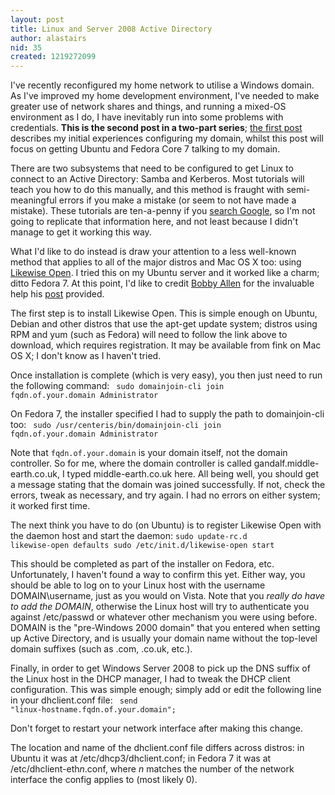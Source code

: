 ```yaml
---
layout: post
title: Linux and Server 2008 Active Directory
author: alastairs
nid: 35
created: 1219272099
---
```

I've recently reconfigured my home network to utilise a Windows domain. As I've improved my home development environment, I've needed to make greater use of network shares and things, and running a mixed-OS environment as I do, I have inevitably run into some problems with credentials. <strong>This is the second post in a two-part series</strong>; <a href="http://www.alastairsmith.me.uk/science-and-technology/2008/08/20/my-experiences-server-2008.html" title="My experiences with Server 2008">the first post</a> describes my initial experiences configuring my domain, whilst this post will focus on getting Ubuntu and Fedora Core 7 talking to my domain.
<!--break-->
There are two subsystems that need to be configured to get Linux to connect to an Active Directory: Samba and Kerberos.  Most tutorials will teach you how to do this manually, and this method is fraught with semi-meaningful errors if you make a mistake (or seem to not have made a mistake).  These tutorials are ten-a-penny if you <a href="http://www.google.co.uk/search?q=Join+Linux+to+active+directory" title="Google search for &quot;Join Linux to active directory&quot;">search Google</a>, so I'm not going to replicate that information here, and not least because I didn't manage to get it working this way.  

What I'd like to do instead is draw your attention to a less well-known method that applies to all of the major distros and Mac OS X too: using <a href="http://www.likewisesoftware.com/products/likewise_open/">Likewise Open</a>.  I tried this on my Ubuntu server and it worked like a charm; ditto Fedora 7.  At this point, I'd like to credit <a href="http://bobbyallen.wordpress.com/" title="Bobby Allen's blog">Bobby Allen</a> for the invaluable help his <a href="http://bobbyallen.wordpress.com/2008/05/23/how-to-join-ubuntu-804-to-windows-active-directory-domain/" title="How to join Ubuntu 8.04 to Windows Active Directory (Domain)">post</a> provided.

The first step is to install Likewise Open.  This is simple enough on Ubuntu, Debian and other distros that use the apt-get update system; distros using RPM and yum (such as Fedora) will need to follow the link above to download, which requires registration.  It may be available from fink on Mac OS X; I don't know as I haven't tried.  

Once installation is complete (which is very easy), you then just need to run the following command:
<code>
sudo domainjoin-cli join fqdn.of.your.domain Administrator
</code>

On Fedora 7, the installer specified I had to supply the path to domainjoin-cli too:
<code>
sudo /usr/centeris/bin/domainjoin-cli join fqdn.of.your.domain Administrator
</code>

Note that <code>fqdn.of.your.domain</code> is your domain itself, not the domain controller.  So for me, where the domain controller is called gandalf.middle-earth.co.uk, I typed middle-earth.co.uk here.  All being well, you should get a message stating that the domain was joined successfully.  If not, check the errors, tweak as necessary, and try again.  I had no errors on either system; it worked first time.  

The next think you have to do (on Ubuntu) is to register Likewise Open with the daemon host and start the daemon:
<code>sudo update-rc.d likewise-open defaults
sudo /etc/init.d/likewise-open start</code>

This should be completed as part of the installer on Fedora, etc.  Unfortunately, I haven't found a way to confirm this yet.  Either way, you should be able to log on to your Linux host with the username DOMAIN\username, just as you would on Vista.  Note that you <em>really do have to add the DOMAIN</em>\, otherwise the Linux host will try to authenticate you against /etc/passwd or whatever other mechanism you were using before.  DOMAIN is the "pre-Windows 2000 domain" that you entered when setting up Active Directory, and is usually your domain name without the top-level domain suffixes (such as .com, .co.uk, etc.).  

Finally, in order to get Windows Server 2008 to pick up the DNS suffix of the Linux host in the DHCP manager, I had to tweak the DHCP client configuration.  This was simple enough; simply add or edit the following line in your dhclient.conf file:
<code>
send "linux-hostname.fqdn.of.your.domain";
</code>

Don't forget to restart your network interface after making this change.  

The location and name of the dhclient.conf file differs across distros: in Ubuntu it was at /etc/dhcp3/dhclient.conf; in Fedora 7 it was at /etc/dhclient-eth<em>n</em>.conf, where <em>n</em> matches the number of the network interface the config applies to (most likely 0).
